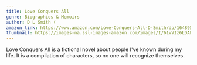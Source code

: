 ```yaml
---
title: Love Conquers All
genre: Biographies & Memoirs
author: D L Smith (
amazon_link: https://www.amazon.com/Love-Conquers-All-D-Smith/dp/1648955967/ref=sr_1_1?crid=RA0IMSASQAYJ&keywords=9781648955969&qid=1643090989&sprefix=9781648955969%2Caps%2C849&sr=8-1
thumbnail: https://images-na.ssl-images-amazon.com/images/I/61vVIz6LDAL.jpg
---
```

Love Conquers All is a fictional novel about people I've known during my life. It is a compilation of characters, so no one will recognize themselves.